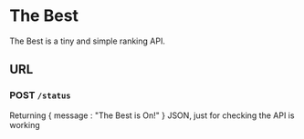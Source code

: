 # The Best

The Best is a tiny and simple ranking API.

## URL

### POST `/status`
Returning { message : "The Best is On!" } JSON, just for checking the API is working
